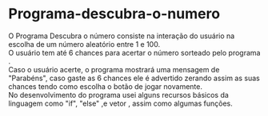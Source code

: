 # Programa-descubra-o-numero

O Programa Descubra o número consiste na interação do usuário na escolha de um número aleatório entre 1 e 100.<br>
O usuário tem até 6 chances para acertar o número sorteado pelo programa .<br>
Caso o usuário acerte, o programa mostrará uma mensagem de "Parabéns", caso gaste as 6 chances ele é advertido zerando assim as suas chances tendo como escolha o botão de jogar novamente.<br>
No desenvolvimento do programa usei alguns recursos básicos da linguagem como "if", "else" ,e vetor , assim como algumas funções.
